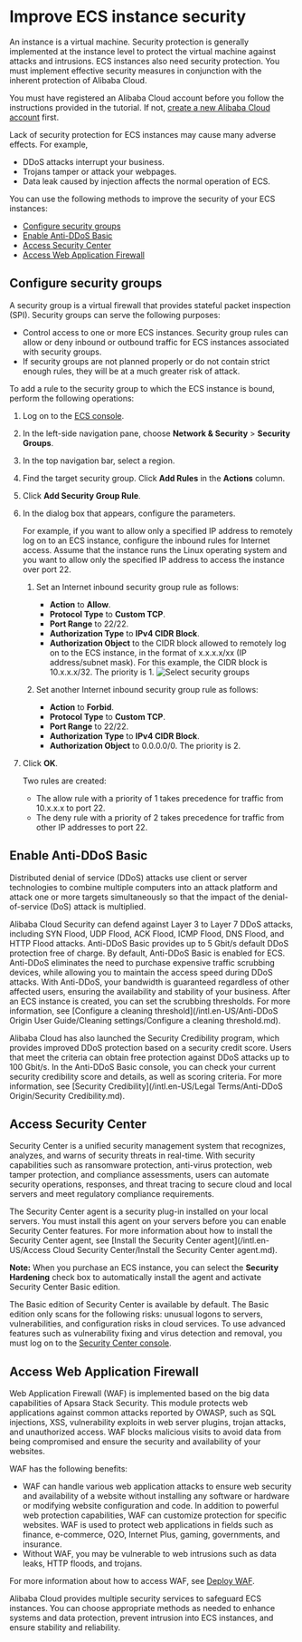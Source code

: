 # Improve ECS instance security

An instance is a virtual machine. Security protection is generally implemented at the instance level to protect the virtual machine against attacks and intrusions. ECS instances also need security protection. You must implement effective security measures in conjunction with the inherent protection of Alibaba Cloud.

You must have registered an Alibaba Cloud account before you follow the instructions provided in the tutorial. If not, [create a new Alibaba Cloud account](https://account.alibabacloud.com/register/intl_register.htm) first.

Lack of security protection for ECS instances may cause many adverse effects. For example,

-   DDoS attacks interrupt your business.
-   Trojans tamper or attack your webpages.
-   Data leak caused by injection affects the normal operation of ECS.

You can use the following methods to improve the security of your ECS instances:

-   [Configure security groups](#section_wkg_z2q_gfb)
-   [Enable Anti-DDoS Basic](#section_xyh_fkq_gfb)
-   [Access Security Center](#section_ezh_fkq_gfb)
-   [Access Web Application Firewall](#section_9b9_grv_99n)

## Configure security groups

A security group is a virtual firewall that provides stateful packet inspection \(SPI\). Security groups can serve the following purposes:

-   Control access to one or more ECS instances. Security group rules can allow or deny inbound or outbound traffic for ECS instances associated with security groups.
-   If security groups are not planned properly or do not contain strict enough rules, they will be at a much greater risk of attack.

To add a rule to the security group to which the ECS instance is bound, perform the following operations:

1.  Log on to the [ECS console](https://ecs.console.aliyun.com).

2.  In the left-side navigation pane, choose **Network & Security** \> **Security Groups**.

3.  In the top navigation bar, select a region.

4.  Find the target security group. Click **Add Rules** in the **Actions** column.

5.  Click **Add Security Group Rule**.

6.  In the dialog box that appears, configure the parameters.

    For example, if you want to allow only a specified IP address to remotely log on to an ECS instance, configure the inbound rules for Internet access. Assume that the instance runs the Linux operating system and you want to allow only the specified IP address to access the instance over port 22.

    1.  Set an Internet inbound security group rule as follows:

        -   **Action** to **Allow**.
        -   **Protocol Type** to **Custom TCP**.
        -   **Port Range** to 22/22.
        -   **Authorization Type** to **IPv4 CIDR Block**.
        -   **Authorization Object** to the CIDR block allowed to remotely log on to the ECS instance, in the format of x.x.x.x/xx \(IP address/subnet mask\). For this example, the CIDR block is 10.x.x.x/32. The priority is 1.
        ![Select security groups](https://static-aliyun-doc.oss-cn-hangzhou.aliyuncs.com/assets/img/en-US/0014488951/p91011.png)

    2.  Set another Internet inbound security group rule as follows:

        -   **Action** to **Forbid**.
        -   **Protocol Type** to **Custom TCP**.
        -   **Port Range** to 22/22.
        -   **Authorization Type** to **IPv4 CIDR Block**.
        -   **Authorization Object** to 0.0.0.0/0. The priority is 2.
7.  Click **OK**.

    Two rules are created:

    -   The allow rule with a priority of 1 takes precedence for traffic from 10.x.x.x to port 22.
    -   The deny rule with a priority of 2 takes precedence for traffic from other IP addresses to port 22.

## Enable Anti-DDoS Basic

Distributed denial of service \(DDoS\) attacks use client or server technologies to combine multiple computers into an attack platform and attack one or more targets simultaneously so that the impact of the denial-of-service \(DoS\) attack is multiplied.

Alibaba Cloud Security can defend against Layer 3 to Layer 7 DDoS attacks, including SYN Flood, UDP Flood, ACK Flood, ICMP Flood, DNS Flood, and HTTP Flood attacks. Anti-DDoS Basic provides up to 5 Gbit/s default DDoS protection free of charge. By default, Anti-DDoS Basic is enabled for ECS. Anti-DDoS eliminates the need to purchase expensive traffic scrubbing devices, while allowing you to maintain the access speed during DDoS attacks. With Anti-DDoS, your bandwidth is guaranteed regardless of other affected users, ensuring the availability and stability of your business. After an ECS instance is created, you can set the scrubbing thresholds. For more information, see [Configure a cleaning threshold](/intl.en-US/Anti-DDoS Origin User Guide/Cleaning settings/Configure a cleaning threshold.md).

Alibaba Cloud has also launched the Security Credibility program, which provides improved DDoS protection based on a security credit score. Users that meet the criteria can obtain free protection against DDoS attacks up to 100 Gbit/s. In the Anti-DDoS Basic console, you can check your current security credibility score and details, as well as scoring criteria. For more information, see [Security Credibility](/intl.en-US/Legal Terms/Anti-DDoS Origin/Security Credibility.md).

## Access Security Center

Security Center is a unified security management system that recognizes, analyzes, and warns of security threats in real-time. With security capabilities such as ransomware protection, anti-virus protection, web tamper protection, and compliance assessments, users can automate security operations, responses, and threat tracing to secure cloud and local servers and meet regulatory compliance requirements.

The Security Center agent is a security plug-in installed on your local servers. You must install this agent on your servers before you can enable Security Center features. For more information about how to install the Security Center agent, see [Install the Security Center agent](/intl.en-US/Access Cloud Security Center/Install the Security Center agent.md).

**Note:** When you purchase an ECS instance, you can select the **Security Hardening** check box to automatically install the agent and activate Security Center Basic edition.

The Basic edition of Security Center is available by default. The Basic edition only scans for the following risks: unusual logons to servers, vulnerabilities, and configuration risks in cloud services. To use advanced features such as vulnerability fixing and virus detection and removal, you must log on to the [Security Center console](https://yundunnext.console.aliyun.com/?p=sas).

## Access Web Application Firewall

Web Application Firewall \(WAF\) is implemented based on the big data capabilities of Apsara Stack Security. This module protects web applications against common attacks reported by OWASP, such as SQL injections, XSS, vulnerability exploits in web server plugins, trojan attacks, and unauthorized access. WAF blocks malicious visits to avoid data from being compromised and ensure the security and availability of your websites.

WAF has the following benefits:

-   WAF can handle various web application attacks to ensure web security and availability of a website without installing any software or hardware or modifying website configuration and code. In addition to powerful web protection capabilities, WAF can customize protection for specific websites. WAF is used to protect web applications in fields such as finance, e-commerce, O2O, Internet Plus, gaming, governments, and insurance.
-   Without WAF, you may be vulnerable to web intrusions such as data leaks, HTTP floods, and trojans.

For more information about how to access WAF, see [Deploy WAF]().

Alibaba Cloud provides multiple security services to safeguard ECS instances. You can choose appropriate methods as needed to enhance systems and data protection, prevent intrusion into ECS instances, and ensure stability and reliability.

